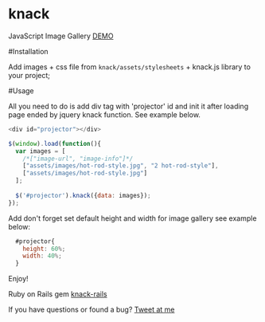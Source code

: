 # knack
JavaScript Image Gallery
[DEMO](http://evrybiont.github.io/knack/)

#Installation

Add images + css file from `knack/assets/stylesheets` + knack.js library to your project;

#Usage

All you need to do is add div tag with 'projector' id and init it after loading page ended by jquery knack function. See example below.

```javascript
<div id="projector"></div>

$(window).load(function(){
  var images = [
    /*["image-url", "image-info"]*/
    ["assets/images/hot-rod-style.jpg", "2 hot-rod-style"],
    ["assets/images/hot-rod-style.jpg"]
  ];
    
  $('#projector').knack({data: images});
});
```

Add don't forget set default height and width for image gallery see example below:
```javascript
  #projector{
    height: 60%;
    width: 40%;
  }
```


Enjoy!

Ruby on Rails gem [knack-rails](https://github.com/evrybiont/knack-rails)

If you have questions or found a bug? [Tweet at me](https://twitter.com/StadnikSasha)
